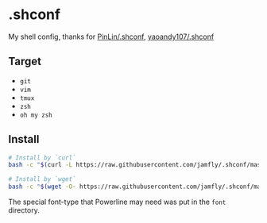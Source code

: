 # .shconf
My shell config, thanks for [PinLin/.shconf](https://github.com/PinLin/.shconf), [yaoandy107/.shconf](https://github.com/yaoandy107/.shconf)

## Target
+ `git`
+ `vim`
+ `tmux`
+ `zsh`
+ `oh my zsh`

## Install

```sh
# Install by `curl`
bash -c "$(curl -L https://raw.githubusercontent.com/jamfly/.shconf/master/install.sh)"

# Install by `wget`
bash -c "$(wget -O- https://raw.githubusercontent.com/jamfly/.shconf/master/install.sh)"
```

The special font-type that Powerline may need was put in the `font` directory.
